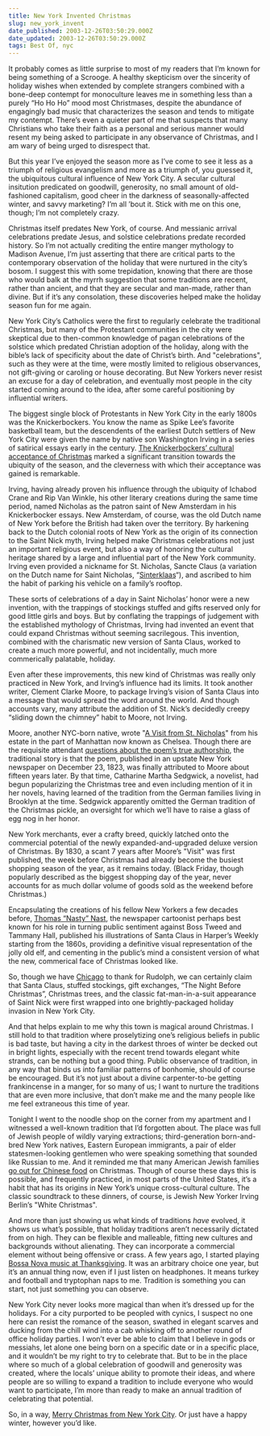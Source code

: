 ```yaml
---
title: New York Invented Christmas
slug: new_york_invent
date_published: 2003-12-26T03:50:29.000Z
date_updated: 2003-12-26T03:50:29.000Z
tags: Best Of, nyc
---
```


It probably comes as little surprise to most of my readers that I’m known for being something of a Scrooge. A healthy skepticism over the sincerity of holiday wishes when extended by complete strangers combined with a bone-deep contempt for monoculture leaves me in something less than a purely “Ho Ho Ho” mood most Christmases, despite the abundance of engagingly bad music that characterizes the season and tends to mitigate my contempt. There’s even a quieter part of me that suspects that many Christians who take their faith as a personal and serious manner would resent my being asked to participate in any observance of Christmas, and I am wary of being urged to disrespect that.

But this year I’ve enjoyed the season more as I’ve come to see it less as a triumph of religious evangelism and more as a triumph of, you guessed it, the ubiquitous cultural influence of New York City. A secular cultural insitution predicated on goodwill, generosity, no small amount of old-fashioned capitalism, good cheer in the darkness of seasonally-affected winter, and savvy marketing? I’m all ’bout it. Stick with me on this one, though; I’m not completely crazy.

Christmas itself predates New York, of course. And messianic arrival celebrations predate Jesus, and solstice celebrations predate recorded history. So I’m not actually crediting the entire manger mythology to Madison Avenue, I’m just asserting that there are critical parts to the contemporary observation of the holiday that were nurtured in the city’s bosom. I suggest this with some trepidation, knowing that there are those who would balk at the myrrh suggestion that some traditions are recent, rather than ancient, and that they are secular and man-made, rather than divine. But if it’s any consolation, these discoveries helped make the holiday season fun for me again.

New York City’s Catholics were the first to regularly celebrate the traditional Christmas, but many of the Protestant communities in the city were skeptical due to then-common knowledge of pagan celebrations of the solstice which predated Christian adoption of the holiday, along with the bible’s lack of specificity about the date of Christ’s birth. And "celebrations", such as they were at the time, were mostly limited to religious observances, not gift-giving or caroling or house decorating. But New Yorkers never resist an excuse for a day of celebration, and eventually most people in the city started coming around to the idea, after some careful positioning by influential writers.

The biggest single block of Protestants in New York City in the early 1800s was the Knickerbockers. You know the name as Spike Lee’s favorite basketball team, but the descendents of the earliest Dutch settlers of New York City were given the name by native son Washington Irving in a series of satirical essays early in the century. [The Knickerbockers’ cultural acceptance of Christmas](http://www.hymnsandcarolsofchristmas.com/santa/the_knickerbockers.htm) marked a significant transition towards the ubiquity of the season, and the cleverness with which their acceptance was gained is remarkable.

Irving, having already proven his influence through the ubiquity of Ichabod Crane and Rip Van Winkle, his other literary creations during the same time period, named Nicholas as the patron saint of New Amsterdam in his Knickerbocker essays. New Amsterdam, of course, was the old Dutch name of New York before the British had taken over the territory. By harkening back to the Dutch colonial roots of New York as the origin of its connection to the Saint Nick myth, Irving helped make Christmas celebrations not just an important religious event, but also a way of honoring the cultural heritage shared by a large and influential part of the New York community. Irving even provided a nickname for St. Nicholas, Sancte Claus (a variation on the Dutch name for Saint Nicholas, “[Sinterklaas](http://www-astro.physics.ox.ac.uk/~erik/sint/sint.html#explanation)“), and ascribed to him the habit of parking his vehicle on a family’s rooftop.

These sorts of celebrations of a day in Saint Nicholas’ honor were a new invention, with the trappings of stockings stuffed and gifts reserved only for good little girls and boys. But by conflating the trappings of judgement with the established mythology of Christmas, Irving had invented an event that could expand Christmas without seeming sacrilegous. This invention, combined with the charismatic new version of Santa Claus, worked to create a much more powerful, and not incidentally, much more commerically palatable, holiday.

Even after these improvements, this new kind of Christmas was really only practiced in New York, and Irving’s influence had its limits. It took another writer, Clement Clarke Moore, to package Irving’s vision of Santa Claus into a message that would spread the word around the world. And though accounts vary, many attribute the addition of St. Nick’s decidedly creepy “sliding down the chimney” habit to Moore, not Irving.

Moore, another NYC-born native, wrote "[A Visit from St. Nicholas](http://hackensackhigh.org/~rkc/nit4xmas.htm)" from his estate in the part of Manhattan now known as Chelsea. Though there are the requisite attendant [questions about the poem’s true authorship](http://www.nytimes.com/learning/general/featured%5Farticles/001027friday.html), the traditional story is that the poem, published in an upstate New York newspaper on December 23, 1823, was finally attributed to Moore about fifteen years later. By that time, Catharine Martha Sedgwick, a novelist, had begun popularizing the Christmas tree and even including mention of it in her novels, having learned of the tradition from the German families living in Brooklyn at the time. Sedgwick apparently omitted the German tradition of the Christmas pickle, an oversight for which we’ll have to raise a glass of egg nog in her honor.

New York merchants, ever a crafty breed, quickly latched onto the commercial potential of the newly expanded-and-upgraded deluxe version of Christmas. By 1830, a scant 7 years after Moore’s "Visit" was first published, the week before Christmas had already become the busiest shopping season of the year, as it remains today. (Black Friday, though popularly described as the biggest shopping day of the year, never accounts for as much dollar volume of goods sold as the weekend before Christmas.)

Encapsulating the creations of his fellow New Yorkers a few decades before, [Thomas “Nasty” Nast](http://www.thomasnast.com/), the newspaper cartoonist perhaps best known for his role in turning public sentiment against Boss Tweed and Tammany Hall, published his illustrations of Santa Claus in Harper’s Weekly starting from the 1860s, providing a definitive visual representation of the jolly old elf, and cementing in the public’s mind a consistent version of what the new, commerical face of Christmas looked like.

So, though we have [Chicago](http://www.snopes.com/holidays/christmas/rudolph.asp) to thank for Rudolph, we can certainly claim that Santa Claus, stuffed stockings, gift exchanges, “The Night Before Christmas”, Christmas trees, and the classic fat-man-in-a-suit appearance of Saint Nick were first wrapped into one brightly-packaged holiday invasion in New York City.

And that helps explain to me why this town is magical around Christmas. I still hold to that tradition where proselytizing one’s religious beliefs in public is bad taste, but having a city in the darkest throes of winter be decked out in bright lights, especially with the recent trend towards elegant white strands, can be nothing but a good thing. Public observance of tradition, in any way that binds us into familiar patterns of bonhomie, should of course be encouraged. But it’s not just about a divine carpenter-to-be getting frankincense in a manger, for so many of us; I want to nurture the traditions that are even more inclusive, that don’t make me and the many people like me feel extraneous this time of year.

Tonight I went to the noodle shop on the corner from my apartment and I witnessed a well-known tradition that I’d forgotten about. The place was full of Jewish people of wildly varying extractions; third-generation born-and-bred New York natives, Eastern European immigrants, a pair of elder statesmen-looking gentlemen who were speaking something that sounded like Russian to me. And it reminded me that many American Jewish families [go out for Chinese food](http://www.jewfaq.org/xmas.htm) on Christmas. Though of course these days this is possible, and frequently practiced, in most parts of the United States, it’s a habit that has its origins in New York’s unique cross-cultural culture. The classic soundtrack to these dinners, of course, is Jewish New Yorker Irving Berlin’s "White Christmas".

And more than just showing us what kinds of traditions *have* evolved, it shows us what’s possible, that holiday traditions aren’t necessarily dictated from on high. They can be flexible and malleable, fitting new cultures and backgrounds without alienating. They can incorporate a commercial element without being offensive or crass. A few years ago, I started playing [Bossa Nova music at Thanksgiving](http://www.dashes.com/anil/2002/11/27/give_thanks). It was an arbitrary choice one year, but it’s an annual thing now, even if I just listen on headphones. It means turkey and football and tryptophan naps to me. Tradition is something you can start, not just something you can observe.

New York City never looks more magical than when it’s dressed up for the holidays. For a city purported to be peopled with cynics, I suspect no one here can resist the romance of the season, swathed in elegant scarves and ducking from the chill wind into a cab whisking off to another round of office holiday parties. I won’t ever be able to claim that I believe in gods or messiahs, let alone one being born on a specific date or in a specific place, and it wouldn’t be my right to try to celebrate that. But to be in the place where so much of a global celebration of goodwill and generosity was created, where the locals’ unique ability to promote their ideas, and where people are so willing to expand a tradition to include everyone who would want to participate, I’m more than ready to make an annual tradition of celebrating that potential.

So, in a way, [Merry Christmas from New York City](http://www.dashes.com/anil/2002/12/26/grand_central_a). Or just have a happy winter, however you’d like.
